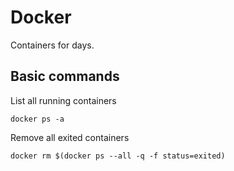 # Docker
Containers for days.

## Basic commands
List all running containers
```
docker ps -a
```

Remove all exited containers
```
docker rm $(docker ps --all -q -f status=exited)
```
